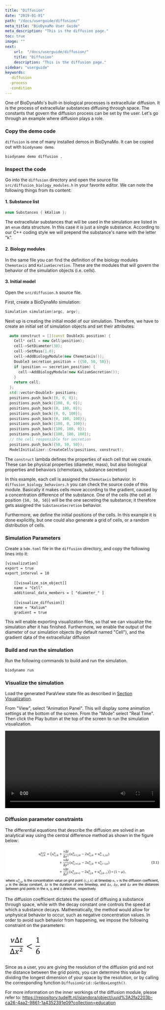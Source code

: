 ```yaml
---
title: "Diffusion"
date: "2019-01-01"
path: "/docs/userguide/diffusion/"
meta_title: "BioDynaMo User Guide"
meta_description: "This is the diffusion page."
toc: true
image: ""
next:
    url:  "/docs/userguide/diffusion/"
    title: "Diffusion"
    description: "This is the diffusion page."
sidebar: "userguide"
keywords:
  -diffusion
  -process
  -condition
---
```


One of BioDynaMo's built-in biological processes is extracellular diffusion.
It is the process of extracellular substances diffusing through space. The constants
that govern the diffusion process can be set by the user. Let's go through an
example where diffusion plays a role.

### Copy the demo code

`diffusion` is one of many installed demos in BioDynaMo. It can be copied out
with `biodynamo demo`.

```bash
biodynamo demo diffusion .
```

### Inspect the code

Go into the `diffusion` directory and open the source file `src/diffusion_biology_modules.h` in your favorite editor.
We can note the following things from its content:

#### 1. Substance list

```cpp
enum Substances { kKalium };
```

The extracellular substances that will be used in the simulation are listed in
an `enum` data structure. In this case it is just a single substance. According to our C++
coding style we will prepend the substance's name with the letter "k".

#### 2. Biology modules

In the same file you can find the definition of the biology modules `Chemotaxis`
and `KaliumSecretion`. These are the modules that will govern the
behavior of the simulation objects (i.e. cells).

#### 3. Initial model

Open the `src/diffusion.h` source file.

First, create a BioDynaMo simulation:
```cpp
Simulation simulation(argc, argv);
```

Next up is creating the initial model of our simulation.
Therefore, we have to create an initial set of simulation objects and set their
attributes:

```cpp
  auto construct = [](const Double3& position) {
    Cell* cell = new Cell(position);
    cell->SetDiameter(30);
    cell->SetMass(1.0);
    cell->AddBiologyModule(new Chemotaxis());
    Double3 secretion_position = {{50, 50, 50}};
    if (position == secretion_position) {
      cell->AddBiologyModule(new KaliumSecretion());
    }
    return cell;
  };
  std::vector<Double3> positions;
  positions.push_back({0, 0, 0});
  positions.push_back({100, 0, 0});
  positions.push_back({0, 100, 0});
  positions.push_back({0, 0, 100});
  positions.push_back({0, 100, 100});
  positions.push_back({100, 0, 100});
  positions.push_back({100, 100, 0});
  positions.push_back({100, 100, 100});
  // the cell responsible for secretion
  positions.push_back({50, 50, 50});
  ModelInitializer::CreateCells(positions, construct);
```

The `construct` lambda defines the properties of each cell that we create. These can be
physical properties (diameter, mass), but also biological properties and behaviors
(chemotaxis, substance secretion)

In this example, each cell is assigned the `Chemotaxis` behavior. In `diffusion_biology_behaviors.h` you can
check the source code of this module. Basically it makes cells move according to the gradient,
caused by a concentration difference of the substance. One of the cells
(the cell at position `{50, 50, 50}`) will be the one secreting the substance;
it therefore gets assigned the `SubstanceSecretion` behavior.

Furthermore, we define the initial positions of the cells. In this example it is
done explicitly, but one could also generate a grid of cells, or a random distribution
of cells.

### Simulation Parameters

Create a `bdm.toml` file in the `diffusion` directory, and copy the following lines
into it:

```
[visualization]
export = true
export_interval = 10

	[[visualize_sim_object]]
	name = "Cell"
	additional_data_members = [ "diameter_" ]

	[[visualize_diffusion]]
	name = "Kalium"
	gradient = true

```

This will enable exporting visualization files, so that we can visualize the
simulation after it has finished. Furthermore, we enable the output of the diameter
of our simulation objects (by default named "Cell"), and the gradient data of the
extracellular diffusion

### Build and run the simulation

Run the following commands to build and run the simulation.

``` bash
biodynamo run
```

### Visualize the simulation

Load the generated ParaView state file as described in [Section Visualization](/docs/userguide/visualization/#export-visualization-files).

From "View", select "Animation Panel". This will display some animation settings
at the bottom of the screen. From the "Mode" select "Real Time".
Then click the Play button at the top of the screen to run the simulation visualization.

<video width="100%" controls>
  <source src="https://cernbox.cern.ch/index.php/s/rzl2Kb4uxny4ZXF/download?path=%2F&files=exported_visualization.mp4" type="video/mp4">
  Your browser does not support the video tag.
</video>

### Diffusion parameter constraints
The differential equations that describe the diffusion are solved in an
analytical way using the central difference method as shown in the figure below:

[![Central Difference Method](images/diffusion_central_difference_method.png)](/docs/userguide/diffusion/#diffusion-parameter-constraints)

The diffusion coefficient dictates the speed of diffusing a substance through
space, while with the decay constant one controls the speed at which a substance
decays. Mathematically, the method would allow for unphysical behavior to occur, such as
negative concentration values. In order to avoid such behavior from happening,
we impose the following constraint on the parameters:

[![Parameter Constraint](images/diffusion_parameters_constraint.png)](/docs/userguide/diffusion/#diffusion-parameter-constraints)

Since as a user, you are giving the resolution of the diffusion grid and not the
distance between the grid points, you can determine this value by dividing the
longest dimension of your space by the resolution, or by calling the corresponding
function `DiffusionGrid::GetBoxLength()`.

For more information on the inner workings of the diffusion module, please
refer to: https://repository.tudelft.nl/islandora/object/uuid%3A2fa2203b-ca26-4aa2-9861-1a4352391e09?collection=education
